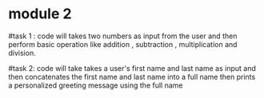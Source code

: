 # module 2
#task 1 :
code will takes two numbers as input from the user and then perform basic operation like addition , subtraction , multiplication and division.

#task 2:
code will take takes a user's first name and last name as input and then concatenates the first name and last name into a full name then prints a personalized greeting message using the full name
